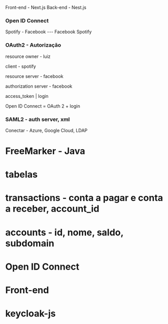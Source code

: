 

Front-end - Next.js
Back-end -  Nest.js


### Open ID Connect

Spotify - Facebook --- Facebook Spotify

### OAuth2 - Autorização

resource owner - luiz

client - spotify

resource server - facebook

authorization server - facebook

access_token | login

Open ID Connect = OAuth 2 + login


### SAML2 - auth server, xml

Conectar - Azure, Google Cloud, LDAP

# FreeMarker - Java


# tabelas

# transactions - conta a pagar e conta a receber, account_id

# accounts - id, nome, saldo, subdomain

# Open ID Connect

# Front-end

# keycloak-js